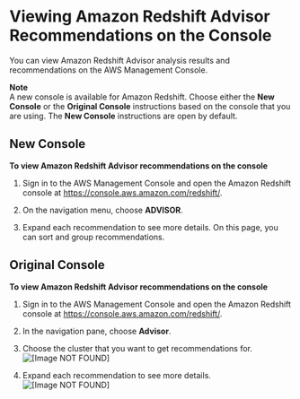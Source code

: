 # Viewing Amazon Redshift Advisor Recommendations on the Console<a name="access-advisor"></a>

You can view Amazon Redshift Advisor analysis results and recommendations on the AWS Management Console\. 

**Note**  
A new console is available for Amazon Redshift\. Choose either the **New Console** or the **Original Console** instructions based on the console that you are using\. The **New Console** instructions are open by default\.

## New Console<a name="access-advisor-newconsole"></a>

**To view Amazon Redshift Advisor recommendations on the console**

1. Sign in to the AWS Management Console and open the Amazon Redshift console at [https://console\.aws\.amazon\.com/redshift/](https://console.aws.amazon.com/redshift/)\.

1. On the navigation menu, choose **ADVISOR**\.

1. Expand each recommendation to see more details\. On this page, you can sort and group recommendations\. 

## Original Console<a name="access-advisor-originalconsole"></a>

**To view Amazon Redshift Advisor recommendations on the console**

1. Sign in to the AWS Management Console and open the Amazon Redshift console at [https://console\.aws\.amazon\.com/redshift/](https://console.aws.amazon.com/redshift/)\.

1. In the navigation pane, choose **Advisor**\.

1. Choose the cluster that you want to get recommendations for\.   
![\[Image NOT FOUND\]](http://docs.aws.amazon.com/redshift/latest/dg/images/rs-advisor.png)

1. Expand each recommendation to see more details\.  
![\[Image NOT FOUND\]](http://docs.aws.amazon.com/redshift/latest/dg/images/rs-advisor-recommendations.png)
